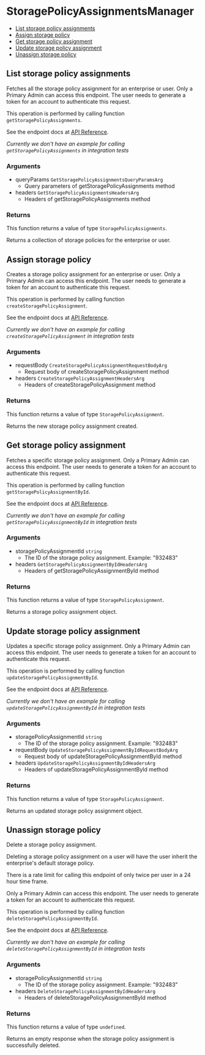 # StoragePolicyAssignmentsManager


- [List storage policy assignments](#list-storage-policy-assignments)
- [Assign storage policy](#assign-storage-policy)
- [Get storage policy assignment](#get-storage-policy-assignment)
- [Update storage policy assignment](#update-storage-policy-assignment)
- [Unassign storage policy](#unassign-storage-policy)

## List storage policy assignments

Fetches all the storage policy assignment for an enterprise or user.
Only a Primary Admin can access this endpoint. The user
needs to generate a token for an account to authenticate this request.

This operation is performed by calling function `getStoragePolicyAssignments`.

See the endpoint docs at
[API Reference](https://developer.box.com/reference/get-storage-policy-assignments/).

*Currently we don't have an example for calling `getStoragePolicyAssignments` in integration tests*

### Arguments

- queryParams `GetStoragePolicyAssignmentsQueryParamsArg`
  - Query parameters of getStoragePolicyAssignments method
- headers `GetStoragePolicyAssignmentsHeadersArg`
  - Headers of getStoragePolicyAssignments method


### Returns

This function returns a value of type `StoragePolicyAssignments`.

Returns a collection of storage policies for
the enterprise or user.


## Assign storage policy

Creates a storage policy assignment for an enterprise or user.
Only a Primary Admin can access this endpoint. The user
needs to generate a token for an account to authenticate this request.

This operation is performed by calling function `createStoragePolicyAssignment`.

See the endpoint docs at
[API Reference](https://developer.box.com/reference/post-storage-policy-assignments/).

*Currently we don't have an example for calling `createStoragePolicyAssignment` in integration tests*

### Arguments

- requestBody `CreateStoragePolicyAssignmentRequestBodyArg`
  - Request body of createStoragePolicyAssignment method
- headers `CreateStoragePolicyAssignmentHeadersArg`
  - Headers of createStoragePolicyAssignment method


### Returns

This function returns a value of type `StoragePolicyAssignment`.

Returns the new storage policy assignment created.


## Get storage policy assignment

Fetches a specific storage policy assignment. Only a Primary Admin can access this endpoint. The user needs to generate a token for an account to authenticate this request.

This operation is performed by calling function `getStoragePolicyAssignmentById`.

See the endpoint docs at
[API Reference](https://developer.box.com/reference/get-storage-policy-assignments-id/).

*Currently we don't have an example for calling `getStoragePolicyAssignmentById` in integration tests*

### Arguments

- storagePolicyAssignmentId `string`
  - The ID of the storage policy assignment. Example: "932483"
- headers `GetStoragePolicyAssignmentByIdHeadersArg`
  - Headers of getStoragePolicyAssignmentById method


### Returns

This function returns a value of type `StoragePolicyAssignment`.

Returns a storage policy assignment object.


## Update storage policy assignment

Updates a specific storage policy assignment. Only a Primary Admin can access this endpoint. The user needs to generate a token for an account to authenticate this request.

This operation is performed by calling function `updateStoragePolicyAssignmentById`.

See the endpoint docs at
[API Reference](https://developer.box.com/reference/put-storage-policy-assignments-id/).

*Currently we don't have an example for calling `updateStoragePolicyAssignmentById` in integration tests*

### Arguments

- storagePolicyAssignmentId `string`
  - The ID of the storage policy assignment. Example: "932483"
- requestBody `UpdateStoragePolicyAssignmentByIdRequestBodyArg`
  - Request body of updateStoragePolicyAssignmentById method
- headers `UpdateStoragePolicyAssignmentByIdHeadersArg`
  - Headers of updateStoragePolicyAssignmentById method


### Returns

This function returns a value of type `StoragePolicyAssignment`.

Returns an updated storage policy assignment object.


## Unassign storage policy

Delete a storage policy assignment.

Deleting a storage policy assignment on a user
will have the user inherit the enterprise's default
storage policy.

There is a rate limit for calling this endpoint of only
twice per user in a 24 hour time frame.

Only a Primary Admin can access this endpoint. The user
needs to generate a token for an account to authenticate this request.

This operation is performed by calling function `deleteStoragePolicyAssignmentById`.

See the endpoint docs at
[API Reference](https://developer.box.com/reference/delete-storage-policy-assignments-id/).

*Currently we don't have an example for calling `deleteStoragePolicyAssignmentById` in integration tests*

### Arguments

- storagePolicyAssignmentId `string`
  - The ID of the storage policy assignment. Example: "932483"
- headers `DeleteStoragePolicyAssignmentByIdHeadersArg`
  - Headers of deleteStoragePolicyAssignmentById method


### Returns

This function returns a value of type `undefined`.

Returns an empty response when the storage policy
assignment is successfully deleted.



